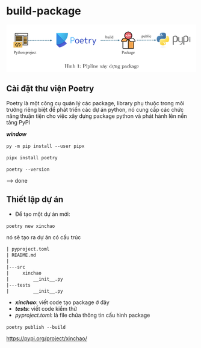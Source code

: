 # build-package
![](asset/image.png)

## Cài đặt thư viện Poetry
Poetry là một công cụ quản lý các package, library phụ thuộc trong môi trường riêng biệt để phát triển các dự án python, nó cung cấp các chức năng thuận tiện cho việc xây dựng package python và phát hành lên nền tảng PyPI

***window***

`py -m pip install --user pipx`

`pipx install poetry`

`poetry --version`

--> done

## Thiết lập dự án

- Để tạo một dự án mới:

`poetry new xinchao`

nó sẽ tạo ra dự án có cấu trúc

``` 
| pyproject.toml
| README.md
|
|---src
|     xinchao
|         __init__.py 
|---tests
|         __init__.py
```

* ***xinchao***: viết code tạo package ở đây
* ***tests***: viết code kiểm thử
* *pyproject.toml*: là file chứa thông tin cấu hình package 


`poetry publish --build`

https://pypi.org/project/xinchao/